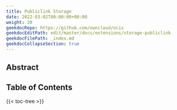 ```yaml
---
title: Publiclink Storage
date: 2022-03-02T00:00:00+00:00
weight: 20
geekdocRepo: https://github.com/owncloud/ocis
geekdocEditPath: edit/master/docs/extensions/storage-publiclink
geekdocFilePath: _index.md
geekdocCollapseSection: true
---
```


## Abstract


## Table of Contents

{{< toc-tree >}}
